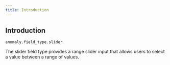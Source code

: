 ```yaml
---
title: Introduction
---
```


## Introduction

`anomaly.field_type.slider`

The slider field type provides a range slider input that allows users to select a value between a range of values.
